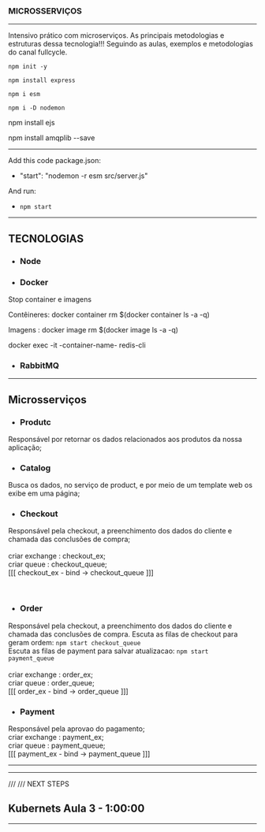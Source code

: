 ### MICROSSERVIÇOS
---
Intensivo prático com microserviços.
As principais metodologias e estruturas
dessa tecnologia!!!
Seguindo as aulas, exemplos e metodologias do canal fullcycle.

```npm init -y```

```npm install express```

```npm i esm```

```npm i -D nodemon```

npm install ejs  

npm install amqplib --save

---

Add this code package.json:

- "start": "nodemon -r esm src/server.js" 

And run:

 - ```npm start```

---
## TECNOLOGIAS

- ### Node
- ### Docker

Stop container e imagens <br />

Contêineres:  docker container rm $(docker container ls -a -q) <br />

Imagens :      docker image rm $(docker image ls -a -q)<br />

docker exec -it -container-name- redis-cli <br />

- ### RabbitMQ

----
## Microsserviços
- ### Produtc
 Responsável por retornar os dados relacionados aos
produtos da nossa aplicação;

- ### Catalog
 Busca os dados, no serviço de product, e por meio de um template web os exibe em uma página;

- ### Checkout
 Responsável pela checkout, a preenchimento dos dados do cliente e chamada das conclusões de compra;<br />
 <br />
   criar exchange : checkout_ex; <br /> 
   criar queue : checkout_queue; <br />  [[[ checkout_ex - bind -> checkout_queue ]]]

<br />

 - ### Order
 Responsável pela checkout, a preenchimento dos dados do cliente e chamada das conclusões de compra.
 Escuta as filas de checkout para geram ordem: ```npm start checkout_queue``` <br />
 Escuta as filas de payment para salvar atualizacao: ```npm start payment_queue``` <br />
  <br />
   criar exchange : order_ex; <br /> 
   criar queue : order_queue; <br />  [[[ order_ex - bind -> order_queue ]]]

   
- ### Payment
Responsável pela aprovao do pagamento;
<br />
  criar exchange : payment_ex; <br /> 
  criar queue : payment_queue; <br />  [[[ payment_ex - bind -> payment_queue ]]]


---------------------------------------------------------------------------
---------------------------------------------------------------------------
///
/// NEXT STEPS

Kubernets
Aula 3 - 1:00:00 
---------------------------------------------------------------------------
---------------------------------------------------------------------------

